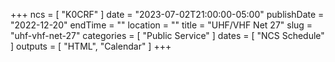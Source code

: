 +++
ncs = [ "K0CRF" ]
date = "2023-07-02T21:00:00-05:00"
publishDate = "2022-12-20"
endTime = ""
location = ""
title = "UHF/VHF Net 27"
slug = "uhf-vhf-net-27"
categories = [ "Public Service" ]
dates = [ "NCS Schedule" ]
outputs = [ "HTML", "Calendar" ]
+++
